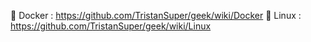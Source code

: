 🐳 Docker : https://github.com/TristanSuper/geek/wiki/Docker
🐧 Linux : https://github.com/TristanSuper/geek/wiki/Linux
